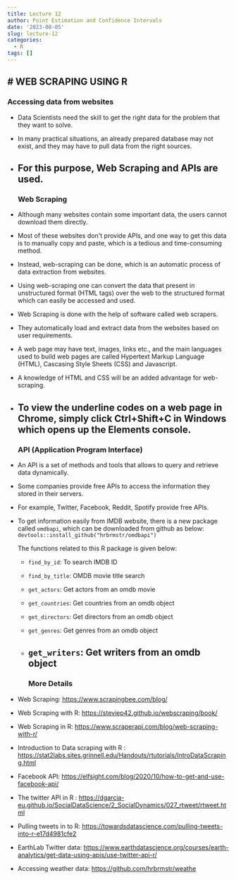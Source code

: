 ```yaml
---
title: Lecture 12
author: Point Estimation and Confidence Intervals
date: '2023-08-05'
slug: lecture-12
categories:
  - R
tags: []
---
```


## \# WEB SCRAPING USING R

### Accessing data from websites

- Data Scientists need the skill to get the right data for the problem that they want to solve.

- In many practical situations, an already prepared database may not exist, and they may have to pull data from the right sources.

- ## For this purpose, Web Scraping and APIs are used.

  ### Web Scraping

- Although many websites contain some important data, the users cannot download them directly.

- Most of these websites don't provide APIs, and one way to get this data is to manually copy and paste, which is a tedious and time-consuming method.

- Instead, web-scraping can be done, which is an automatic process of data extraction from websites.

- Using web-scraping one can convert the data that present in unstructured format (HTML tags) over the web to the structured format which can easily be accessed and used.

- Web Scraping is done with the help of software called web scrapers.

- They automatically load and extract data from the websites based on user requirements.

- A web page may have text, images, links etc., and the main languages used to build web pages are called Hypertext Markup Language (HTML), Cascasing Style Sheets (CSS) and Javascript.

- A knowledge of HTML and CSS will be an added advantage for web-scraping.

- ## To view the underline codes on a web page in Chrome, simply click Ctrl+Shift+C in Windows which opens up the Elements console.

  ### **API (Application Program Interface)**

- An API is a set of methods and tools that allows to query and retrieve data dynamically.

- Some companies provide free APIs to access the information they stored in their servers.

- For example, Twitter, Facebook, Reddit, Spotify provide free APIs.

- To get information easily from IMDB website, there is a new package called `omdbapi`, which can be downloaded from github as below:  
  `devtools::install_github("hrbrmstr/omdbapi")`

  The functions related to this R package is given below:

  - `find_by_id`: To search IMDB ID

  - `find_by_title`: OMDB movie title search

  - `get_actors`: Get actors from an omdb movie

  - `get_countries`: Get countries from an omdb object

  <!-- -->

  - `get_directors`: Get directors from an omdb object

  - `get_genres`: Get genres from an omdb object

  - ## `get_writers`: Get writers from an omdb object

    ### More Details

- Web Scraping: <https://www.scrapingbee.com/blog/>

- Web Scraping with R: <https://steviep42.github.io/webscraping/book/>

- Web Scraping in R: <https://www.scraperapi.com/blog/web-scraping-with-r/>

- Introduction to Data scraping with R : <https://stat2labs.sites.grinnell.edu/Handouts/rtutorials/IntroDataScraping.html>

- Facebook API: <https://elfsight.com/blog/2020/10/how-to-get-and-use-facebook-api/>

- The twitter API in R : <https://dgarcia-eu.github.io/SocialDataScience/2_SocialDynamics/027_rtweet/rtweet.html>

<!-- -->

- Pulling tweets in to R: <https://towardsdatascience.com/pulling-tweets-into-r-e17d4981cfe2>

- EarthLab Twitter data: <https://www.earthdatascience.org/courses/earth-analytics/get-data-using-apis/use-twitter-api-r/>

- Accessing weather data: <https://github.com/hrbrmstr/weathe>
